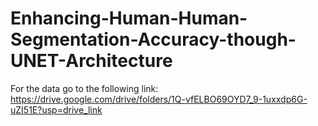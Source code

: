 # Enhancing-Human-Human-Segmentation-Accuracy-though-UNET-Architecture

For the data go to the following link:
https://drive.google.com/drive/folders/1Q-vfELBO69OYD7_9-1uxxdp6G-uZI51E?usp=drive_link
